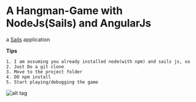 # A Hangman-Game with NodeJs(Sails) and AngularJs

a [Sails](http://sailsjs.org) application

**Tips**

	1. I am assuming you already installed node(with npm) and sails js, so
	2. Just Do a git clone
	3. Move to the project folder
	4. DO npm install
	5. Start playing/debugging the game


![alt tag](https://github.com/kadhiresan/Hangman-Game/tree/master/assets/images/HG_Screenshot_1.png)
